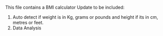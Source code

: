 This file contains a BMI calculator 
Update to be included:
1. Auto detect if weight is in Kg, grams or pounds and height if its in cm, metres or feet.
2. Data Analysis
